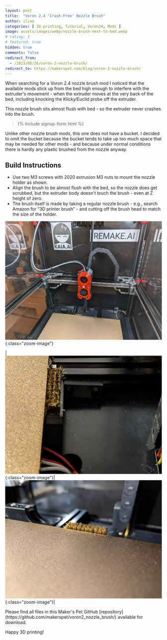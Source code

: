 ```yaml
---
layout: post
title:  "Voron 2.4 'Crash-Free' Nozzle Brush"
author: iliao
categories: [ 3D-printing, Tutorial, Voron24, Mods ]
image: assets/images/webp/nozzle-brush-next-to-bed.webp
# rating: 3
# featured: true
hidden: true
comments: false
redirect_from:
  - /2023/08/26/voron-2-nozzle-brush/
redirect_to: https://makerspet.com/blog/voron-2-nozzle-brush/
---
```

When searching for a Voron 2.4 nozzle brush mod I noticed that the available mods stick up from the bed high enough to interfere with the extruder's movement - when the extruder moves at the very back of the bed, including knocking the Klicky/Euclid probe off the extruder.

This nozzle brush sits almost flush with bed - so the extruder never crashes into the brush.

<blockquote>{% include signup-form.html %}</blockquote>

Unlike other nozzle brush mods, this one does not have a bucket. I decided to omit the bucket because the bucket tends to take up too much space that may be needed for other mods - and because under normal conditions there is hardly any plastic brushed from the nozzle anyway.

## Build Instructions

- Use two M3 screws with 2020 extrusion M3 nuts to mount the nozzle holder as shown.
- Align the brush to be almost flush with the bed, so the nozzle does get scrubbed, but the extruder body doesn't touch the brush - even at Z height of zero.
- The brush itself is made by taking a regular nozzle brush - e.g., search Amazon for “3D printer brush” - and cutting off the brush head to match the size of the holder.

![A Voron 2.4 with the "crash-free" nozzle brush mod](/assets/images/webp/pxl_20230825_075432974.webp 'A Voron 2.4 with the "crash-free" nozzle brush mod'){:class="zoom-image"}

|![Nozzle brush - view from the back](/assets/images/webp/nozzle-brush-mount.webp 'Nozzle brush - view from the back'){:class="zoom-image"}|![Nozzle brush - placement relative to the Euclid probe](/assets/images/webp/pxl_20230430_110139062.webp 'Nozzle brush - placement relative to the Euclid probe'){:class="zoom-image"}|

<p></p>
Please find all files in this Maker's Pet GitHub [repository](https://github.com/makerspet/voron2_nozzle_brush/) available for download.

Happy 3D printing!